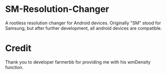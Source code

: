 # SM-Resolution-Changer
A rootless resolution changer for Android devices. Originally "SM" stood for Samsung, but after further development, all android devices are compatible.

# Credit
Thank you to developer farmerbb for providing me with his wmDensity function.
